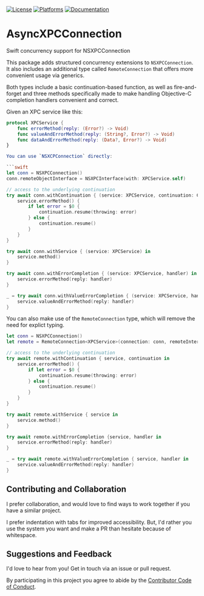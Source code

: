 [![License][license badge]][license]
[![Platforms][platforms badge]][platforms]
[![Documentation][documentation badge]][documentation]

# AsyncXPCConnection

Swift concurrency support for NSXPCConnection

This package adds structured concurrency extensions to `NSXPCConnection`. It also includes an additional type called `RemoteConnection` that offers more convenient usage via generics.

Both types include a basic continuation-based function, as well as fire-and-forget and three methods specifically made to make handling Objective-C completion handlers convenient and correct.

Given an XPC service like this:

```swift
protocol XPCService {
    func errorMethod(reply: (Error?) -> Void)
    func valueAndErrorMethod(reply: (String?, Error?) -> Void)
    func dataAndErrorMethod(reply: (Data?, Error?) -> Void)
}

You can use `NSXCPConnection` directly:

```swift
let conn = NSXPCConnection()
conn.remoteObjectInterface = NSXPCInterface(with: XPCService.self)

// access to the underlying continuation
try await conn.withContinuation { (service: XPCService, continuation: CheckedContinuation<Void, Error>) in
    service.errorMethod() {
        if let error = $0 {
            continuation.resume(throwing: error)
        } else {
            continuation.resume()
        }
    }
}

try await conn.withService { (service: XPCService) in
    service.method()
}

try await conn.withErrorCompletion { (service: XPCService, handler) in
	service.errorMethod(reply: handler)
}

_ = try await conn.withValueErrorCompletion { (service: XPCService, handler) in
    service.valueAndErrorMethod(reply: handler)
}
```

You can also make use of the `RemoteConnection` type, which will remove the need for explict typing.

```swift
let conn = NSXPCConnection()
let remote = RemoteConnection<XPCService>(connection: conn, remoteInterface: XPCService.self)

// access to the underlying continuation
try await remote.withContinuation { service, continuation in
    service.errorMethod() {
        if let error = $0 {
            continuation.resume(throwing: error)
        } else {
            continuation.resume()
        }
    }
}

try await remote.withService { service in
    service.method()
}

try await remote.withErrorCompletion {service, handler in
	service.errorMethod(reply: handler)
}

_ = try await remote.withValueErrorCompletion { service, handler in
    service.valueAndErrorMethod(reply: handler)
}
```

## Contributing and Collaboration

I prefer collaboration, and would love to find ways to work together if you have a similar project.

I prefer indentation with tabs for improved accessibility. But, I'd rather you use the system you want and make a PR than hesitate because of whitespace.

## Suggestions and Feedback

I'd love to hear from you! Get in touch via an issue or pull request.

By participating in this project you agree to abide by the [Contributor Code of Conduct](CODE_OF_CONDUCT.md).

[license]: https://opensource.org/licenses/BSD-3-Clause
[license badge]: https://img.shields.io/github/license/ChimeHQ/AsyncXPCConnection
[platforms]: https://swiftpackageindex.com/ChimeHQ/AsyncXPCConnection
[platforms badge]: https://img.shields.io/endpoint?url=https%3A%2F%2Fswiftpackageindex.com%2Fapi%2Fpackages%2FChimeHQ%2FAsyncXPCConnection%2Fbadge%3Ftype%3Dplatforms
[documentation]: https://swiftpackageindex.com/ChimeHQ/AsyncXPCConnection/main/documentation
[documentation badge]: https://img.shields.io/badge/Documentation-DocC-blue
